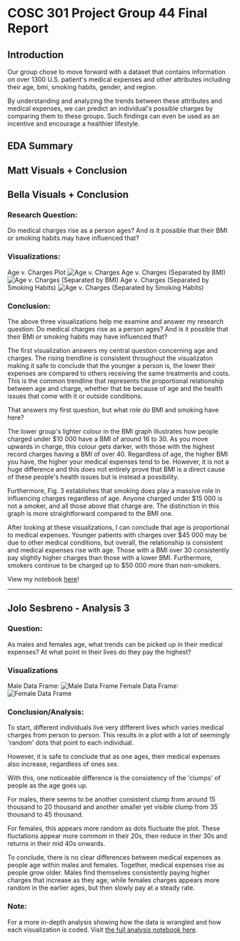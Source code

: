 # COSC 301 Project Group 44 Final Report

## Introduction

Our group chose to move forward with a dataset that contains information on over 1300 U.S. patient's medical expenses and other attributes including their age, bmi, smoking habits, gender, and region. 

By understanding and analyzing the trends between these attributes and medical expenses, we can predict an individual's possible charges by comparing them to these groups. Such findings can even be used as an incentive and encourage a healthier lifestyle.
  

## EDA Summary


## Matt Visuals + Conclusion


## Bella Visuals + Conclusion

### Research Question:
Do medical charges rise as a person ages? And is it possible that their BMI or smoking habits may have influenced that?

### Visualizations: 
Age v. Charges Plot
![Age v. Charges](images/isabella_pltone.png)
Age v. Charges (Separated by BMI)
![Age v. Charges (Separated by BMI)](images/isabella_plttwo.png)
Age v. Charges (Separated by Smoking Habits)
![Age v. Charges (Separated by Smoking Habits)](images/isabella_pltthree.png)

### Conclusion:

The above three visualizations help me examine and answer my research question: Do medical charges rise as a person ages? And is it possible that their BMI or smoking habits may have influenced that?

The first visualization answers my central question concerning age and charges. The rising trendline is consistent throughout the visualizaton making it safe to conclude that the younger a person is, the lower their expenses are compared to others receiving the same treatments and costs. This is the common trendline that represents the proportional relationship between age and charge, whether that be because of age and the health issues that come with it or outside conditions.

That answers my first question, but what role do BMI and smoking have here?

The lower group's lighter colour in the BMI graph illustrates how people charged under $10 000 have a BMI of around 16 to 30. As you move upwards in charge, this colour gets darker, with those with the highest record charges having a BMI of over 40. Regardless of age, the higher BMI you have, the higher your medical expenses tend to be. However, it is not a huge difference and this does not entirely prove that BMI is a direct cause of these people's health issues but is instead a possibility.

Furthermore, Fig. 3 establishes that smoking does play a massive role in influencing charges regardless of age. Anyone charged under $15 000 is not a smoker, and all those above that charge are. The distinction in this graph is more straightforward compared to the BMI one.

After looking at these visualizations, I can conclude that age is proportional to medical expenses. Younger patients with charges over $45 000 may be due to other medical conditions, but overall, the relationship is consistent and medical expenses rise with age. Those with a BMI over 30 consistently pay slightly higher charges than those with a lower BMI. Furthermore, smokers continue to be charged up to $50 000 more than non-smokers.

View my notebook [here](notebooks/analysis2.ipynb)!

---
## Jolo Sesbreno - Analysis 3

### Question: 
As males and females age, what trends can be picked up in their medical expenses? At what point in their lives do they pay the highest?

### Visualizations
Male Data Frame:
![Male Data Frame](images/J%20-%20Male%20RegPlot.jpg)
Female Data Frame:
![Female Data Frame](images/J%20-%20Female%20RegPlot.jpg)

### Conclusion/Analysis:
To start, different individuals live very different lives which varies medical charges from person to person. This results in a plot with a lot of seemingly 'random' dots that point to each individual.

However, it is safe to conclude that as one ages, their medical expenses also increase, regardless of ones sex. 

With this, one noticeable difference is the consistency of the 'clumps' of people as the age goes up.

For males, there seems to be another consistent clump from around 15 thousand to 20 thousand and another smaller yet visible clump from 35 thousand to 45 thousand. 

For females, this appears more random as dots fluctuate the plot. These fluctations appear more commom in their 20s, then reduce in ther 30s and returns in their mid 40s onwards.

To conclude, there is no clear differences between medical expenses as people age within males and females. Together, medical expenses rise as people grow older. Males find themselves consistently paying higher charges that increase as they age; while females charges appears more random in the earlier ages, but then slowly pay at a steady rate.

### Note:
For a more in-depth analysis showing how the data is wrangled and how each visualization is coded. Visit [the full analysis notebook here](notebooks/analysis3.ipynb).